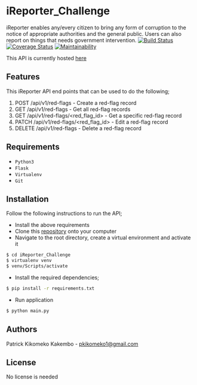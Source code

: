 # iReporter_Challenge
iReporter enables any/every citizen to bring any form of corruption to the notice of appropriate authorities and the general public. Users can also report on things that needs government intervention.
[![Build Status](https://travis-ci.org/k7ko/iReporter_Challenge.svg?branch=api)](https://travis-ci.org/k7ko/iReporter_Challenge)
[![Coverage Status](https://coveralls.io/repos/github/k7ko/iReporter_Challenge/badge.svg?branch=patch-1)](https://coveralls.io/github/k7ko/iReporter_Challenge?branch=patch-1)
[![Maintainability](https://api.codeclimate.com/v1/badges/7e7520f2fd1984a9b2e5/maintainability)](https://codeclimate.com/github/k7ko/iReporter_Challenge/maintainability)

This API is currently hosted [here](https://kikoireporter.herokuapp.com/api/v1/red-flags "iReporter on Heroku")

## Features
This iReporter API end points that can be used to do the following;
1) POST /api/v1/red-flags - Create a red-flag record
2) GET /api/v1/red-flags - Get all red-flag records
3) GET /api/v1/red-flags/<red_flag_id> - Get a specific red-flag record
4) PATCH /api/v1/red-flags/<red_flag_id> - Edit a red-flag record
5) DELETE /api/v1/red-flags - Delete a red-flag record

## Requirements
* `Python3`
* `Flask`
* `Virtualenv` 
* `Git`
## Installation
Follow the following instructions to run the API;
* Install the above requirements
* Clone this [repository](https://github.com/k7ko/iReporter_Challenge.git "iReporter Repository") onto your computer
* Navigate to the root directory, create a virtual environment and activate it
```bash
$ cd iReporter_Challenge
$ virtualenv venv
$ venv/Scripts/activate
```
* Install the required dependencies;
```bash
$ pip install -r requirements.txt
```
* Run application
```bash
$ python main.py
```

## Authors
Patrick Kikomeko Kakembo - pkikomeko1@gmail.com

## License
No license is needed